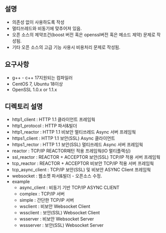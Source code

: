 ## 설명
- 의존성 없이 사용하도록 작성
- 멀티쓰레드와 비동기에 맞추어져 있음.
- 오픈 소스의 제약조건(boost 버전 혹은 openssl버전 혹은 메소드 제약) 문제로 작성됨.
- 기타 오픈 소스의 고급 기능 사용시 비용처리 문제로 작성됨.

## 요구사항
- g++ - c++ 17지원되는 컴파일러
- CentOS 7, Ubuntu 18이상
- OpenSSL 1.0.x or 1.1.x

## 디렉토리 설명
- http1_client      : HTTP 1.1 클라이언트 프레임웍
- http1_protocol    : HTTP 파서&빌더
- http1_reactor     : HTTP 1.1 비보안 멀티쓰레드 Async 서버 프레임웍
- https1_client     : HTTP 1.1 보안(SSL) Async 클라이언트
- https1_rector     : HTTP 1.1 보안(SSL) 멀티쓰레드 Async 서버 프레임웍
- reactor           : TCP/IP REACTOR패턴 적용 프레임웍(IO 멀티플렉싱)
- ssl_reactor       : REACTOR + ACCEPTOR 보안(SSL) TCP/IP 적용 서버 프레임웍
- tcp_reactor       : REACTOR + ACCEPTOR 비보안    TCP/IP 적용 서버 프레임웍
- tcp_async_client  : TCP/IP 보안(SSL) 및 비보안 ASYNC Client 프레임웍
- websocket         : 웹소켓 파서&빌더 - 오픈소스 수정.
- example
  - async_client    : 비동기 기반 TCP/IP ASYNC CLIENT
  - complex         : TCP/IP 서버
  - simple          : 간단한 TCP/IP 서버
  - wsclient        : 비보안 Websocket Client
  - wssclient       : 보안(SSL) Websocket Client
  - wsserver        : 비보안 Websocket Server
  - wssserver       : 보안(SSL) Websocket Server
